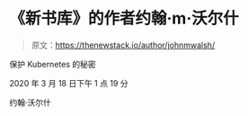 # 《新书库》的作者约翰·m·沃尔什

> 原文：<https://thenewstack.io/author/johnmwalsh/>

保护 Kubernetes 的秘密

2020 年 3 月 18 日下午 1 点 19 分

约翰·沃尔什